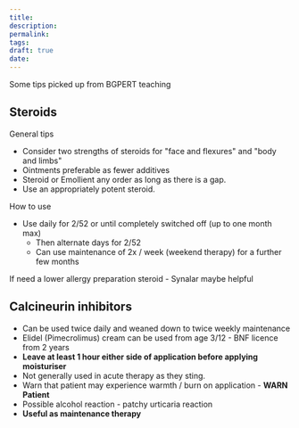 ```yaml
---
title: 
description: 
permalink: 
tags: 
draft: true
date:
---
```

Some tips picked up from BGPERT teaching 

## Steroids
General tips
- Consider two strengths of steroids for "face and flexures" and "body and limbs"
- Ointments preferable as fewer additives
- Steroid or Emollient any order as long as there is a gap. 
- Use an appropriately potent steroid. 

How to use
- Use daily for 2/52 or until completely switched off (up to one month max)
	- Then alternate days for 2/52
	- Can use maintenance of 2x / week (weekend therapy) for a further few months

If need a lower allergy preparation steroid - Synalar maybe helpful

## Calcineurin inhibitors

- Can be used twice daily and weaned down to twice weekly maintenance
- Elidel (Pimecrolimus) cream can be used from age 3/12 - BNF licence from 2 years
- **Leave at least 1 hour either side of application before applying moisturiser**
- Not generally used in acute therapy as they sting.
- Warn that patient may experience warmth / burn on application - **WARN Patient**
- Possible alcohol reaction - patchy urticaria reaction
- **Useful as maintenance therapy**